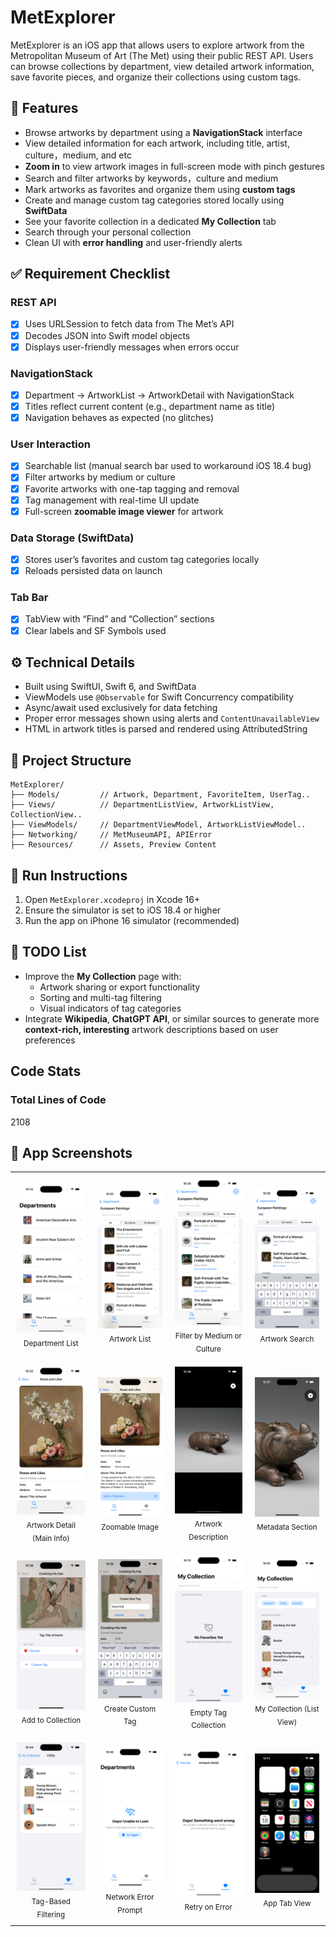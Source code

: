# MetExplorer

  MetExplorer is an iOS app that allows users to explore artwork from the Metropolitan Museum of Art (The Met) using their public REST API. Users can browse collections by department, view detailed artwork information, save favorite pieces, and organize their collections using custom tags.

  ## 📱 Features

  - Browse artworks by department using a **NavigationStack** interface
  - View detailed information for each artwork, including title, artist, culture，medium, and etc
  - **Zoom in** to view artwork images in full-screen mode with pinch gestures
  - Search and filter artworks by keywords，culture and medium
  - Mark artworks as favorites and organize them using **custom tags**
  - Create and manage custom tag categories stored locally using **SwiftData**
  - See your favorite collection in a dedicated **My Collection** tab
  - Search through your personal collection
  - Clean UI with **error handling** and user-friendly alerts

  ## ✅ Requirement Checklist

  ### REST API 
  - [x] Uses URLSession to fetch data from The Met’s API
  - [x] Decodes JSON into Swift model objects
  - [x] Displays user-friendly messages when errors occur

  ### NavigationStack
  - [x] Department → ArtworkList → ArtworkDetail with NavigationStack
  - [x] Titles reflect current content (e.g., department name as title)
  - [x] Navigation behaves as expected (no glitches)

  ### User Interaction 
  - [x] Searchable list (manual search bar used to workaround iOS 18.4 bug)
  - [x] Filter artworks by medium or culture
  - [x] Favorite artworks with one-tap tagging and removal
  - [x] Tag management with real-time UI update
  - [x] Full-screen **zoomable image viewer** for artwork

  ### Data Storage (SwiftData) 
  - [x] Stores user’s favorites and custom tag categories locally
  - [x] Reloads persisted data on launch

  ### Tab Bar 
  - [x] TabView with “Find” and “Collection” sections
  - [x] Clear labels and SF Symbols used

  ## ⚙️ Technical Details
  - Built using SwiftUI, Swift 6, and SwiftData
  - ViewModels use `@Observable` for Swift Concurrency compatibility
  - Async/await used exclusively for data fetching
  - Proper error messages shown using alerts and `ContentUnavailableView`
  - HTML in artwork titles is parsed and rendered using AttributedString

  ## 📁 Project Structure
  ```
  MetExplorer/
  ├── Models/         // Artwork, Department, FavoriteItem, UserTag..
  ├── Views/          // DepartmentListView, ArtworkListView, CollectionView..
  ├── ViewModels/     // DepartmentViewModel, ArtworkListViewModel..
  ├── Networking/     // MetMuseumAPI, APIError
  ├── Resources/      // Assets, Preview Content
  ```

  ## 🚀 Run Instructions
  1. Open `MetExplorer.xcodeproj` in Xcode 16+
  2. Ensure the simulator is set to iOS 18.4 or higher
  3. Run the app on iPhone 16 simulator (recommended)

  ## 🧭 TODO List
  - Improve the **My Collection** page with:
    - Artwork sharing or export functionality
    - Sorting and multi-tag filtering
    - Visual indicators of tag categories
  - Integrate **Wikipedia**, **ChatGPT API**, or similar sources to generate more **context-rich, interesting** artwork descriptions based on user preferences

  ## Code Stats
  ### Total Lines of Code
  2108

## 📸 App Screenshots

<table>
  <tr>
    <td align="center" style="padding:10px">
      <img src="Screenshots/Department.png" width="200px"/><br/>
      <sub>Department List</sub>
    </td>
    <td align="center" style="padding:10px">
      <img src="Screenshots/Artwork List.png" width="200px"/><br/>
      <sub>Artwork List</sub>
    </td>
    <td align="center" style="padding:10px">
      <img src="Screenshots/Artwork Filter.png" width="200px"/><br/>
      <sub>Filter by Medium or Culture</sub>
    </td>
    <td align="center" style="padding:10px">
      <img src="Screenshots/Artwork Search.png" width="200px"/><br/>
      <sub>Artwork Search</sub>
    </td>
  </tr>
  <tr>
    <td align="center" style="padding:10px">
      <img src="Screenshots/Artwork Detail 1.png" width="200px"/><br/>
      <sub>Artwork Detail (Main Info)</sub>
    </td>
    <td align="center" style="padding:10px">
      <img src="Screenshots/Artwork Detail 2.png" width="200px"/><br/>
      <sub>Zoomable Image</sub>
    </td>
    <td align="center" style="padding:10px">
      <img src="Screenshots/Artwork Detail 3.png" width="200px"/><br/>
      <sub>Artwork Description</sub>
    </td>
    <td align="center" style="padding:10px">
      <img src="Screenshots/Artwork Detail 4.png" width="200px"/><br/>
      <sub>Metadata Section</sub>
    </td>
  </tr>
  <tr>
    <td align="center" style="padding:10px">
      <img src="Screenshots/Add to Collection.png" width="200px"/><br/>
      <sub>Add to Collection</sub>
    </td>
    <td align="center" style="padding:10px">
      <img src="Screenshots/Custom Tag.png" width="200px"/><br/>
      <sub>Create Custom Tag</sub>
    </td>
    <td align="center" style="padding:10px">
      <img src="Screenshots/Collection Without Artwork.png" width="200px"/><br/>
      <sub>Empty Tag Collection</sub>
    </td>
    <td align="center" style="padding:10px">
      <img src="Screenshots/Collection.png" width="200px"/><br/>
      <sub>My Collection (List View)</sub>
    </td>
  </tr>
  <tr>
    <td align="center" style="padding:10px">
      <img src="Screenshots/Tag Artworks.png" width="200px"/><br/>
      <sub>Tag-Based Filtering</sub>
    </td>
    <td align="center" style="padding:10px">
      <img src="Screenshots/Error Handle 1.png" width="200px"/><br/>
      <sub>Network Error Prompt</sub>
    </td>
    <td align="center" style="padding:10px">
      <img src="Screenshots/Error Handle 2.png" width="200px"/><br/>
      <sub>Retry on Error</sub>
    </td>
    <td align="center" style="padding:10px">
      <img src="Screenshots/App.png" width="200px"/><br/>
      <sub>App Tab View</sub>
    </td>
  </tr>
</table>
